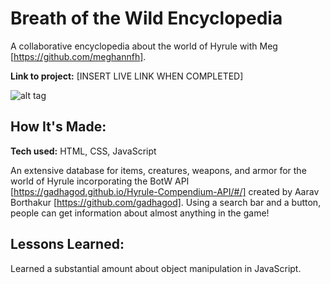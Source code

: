 # Breath of the Wild Encyclopedia
A collaborative encyclopedia about the world of Hyrule with Meg [https://github.com/meghannfh].

**Link to project:** [INSERT LIVE LINK WHEN COMPLETED]

![alt tag](https://imgur.com/Iiii9m9)

## How It's Made:

**Tech used:** HTML, CSS, JavaScript

An extensive database for items, creatures, weapons, and armor for the world of Hyrule incorporating the BotW API [https://gadhagod.github.io/Hyrule-Compendium-API/#/] created by Aarav Borthakur [https://github.com/gadhagod]. Using a search bar and a button, people can get information about almost anything in the game! 

## Lessons Learned:

Learned a substantial amount about object manipulation in JavaScript.

